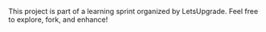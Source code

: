 This project is part of a learning sprint organized by LetsUpgrade. Feel free to explore, fork, and enhance!
